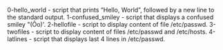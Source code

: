 0-hello_world - script that prints “Hello, World”, followed by a new line to the standard output.
1-confused_smiley - script that displays a confused smiley "(Ôo)'.
2-hellofile - script to display content of file /etc/passwd.
3-twofiles - script to display content of files /etc/passwd and /etc/hosts.
4-latlines - script that displays last 4 lines in /etc/passwd.

